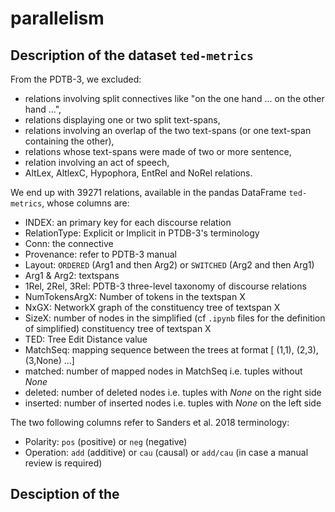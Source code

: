 # parallelism

## Description of the dataset ``ted-metrics``
From the PDTB-3, we excluded:
- relations involving split connectives like "on the one hand ... on the other
hand ...",
- relations displaying one or two split text-spans,
- relations involving an overlap of the two text-spans (or one text-span containing the other),
- relations whose text-spans were made of two or more sentence,
- relation involving an act of speech,
- AltLex, AltlexC, Hypophora, EntRel and NoRel relations.

We end up with 39271 relations, available in the pandas DataFrame ``ted-metrics``, whose columns are:
- INDEX: an primary key for each discourse relation
- RelationType: Explicit or Implicit in PTDB-3's terminology
- Conn: the connective
- Provenance: refer to PDTB-3 manual
- Layout: ``ORDERED`` (Arg1 and then Arg2) or ``SWITCHED`` (Arg2 and then Arg1)
- Arg1 & Arg2: textspans
- 1Rel, 2Rel, 3Rel: PDTB-3 three-level taxonomy of discourse relations
- NumTokensArgX: Number of tokens in the textspan X
- NxGX: NetworkX graph of the constituency tree of textspan X
- SizeX: number of nodes in the simplified (cf ``.ipynb`` files for the definition of simplified) constituency tree of textspan X
- TED: Tree Edit Distance value
- MatchSeq: mapping sequence between the trees at format [ (1,1), (2,3), (3,None) ...]
- matched: number of mapped nodes in MatchSeq i.e. tuples without _None_
- deleted: number of deleted nodes i.e. tuples with _None_ on the right side
- inserted: number of inserted nodes i.e. tuples with _None_ on the left side

The two following columns refer to Sanders et al. 2018 terminology:
- Polarity: ``pos`` (positive) or ``neg`` (negative)
- Operation: ``add`` (additive) or ``cau`` (causal) or ``add/cau`` (in case a manual review is required)

## Desciption of the 

 
